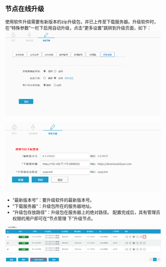 ## 节点在线升级

使用软件升级需要有新版本的zip升级包，并已上传至下载服务器。升级软件时，在“特殊参数”一栏下启用自动升级，点击“更多设置”跳转到升级页面，如下：  
![](/assets/V6.118042605.png)

![](/assets/G}]W%QJ@6D9M@VATV9XNQVH.png)

* “最新版本号”：要升级软件的最新版本号。
* “下载服务器“：升级包所在的服务器地址。
* “升级包存放路径”：升级包在服务器上的绝对路径。
  配置完成后，具有管理员权限的用户即可在“节点管理 下”升级节点。

![](/assets/V6.121283.png)

